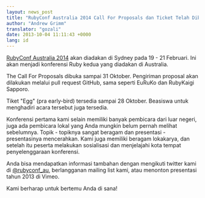 ```yaml
---
layout: news_post
title: "RubyConf Australia 2014 Call For Proposals dan Ticket Telah Dibuka!"
author: "Andrew Grimm"
translator: "gozali"
date: 2013-10-04 11:11:43 +0000
lang: id
---
```


[RubyConf Australia 2014][1] akan diadakan di Sydney pada 19 - 21 Februari.
Ini akan menjadi konferensi Ruby kedua yang diadakan di Australia.

The Call For Proposals dibuka sampai 31 Oktober. Pengiriman proposal
akan dilakukan melalui pull request GitHub, sama seperti EuRuKo dan
RubyKaigi Sapporo.

Tiket "Egg" (pra early-bird) tersedia sampai 28 Oktober. Beasiswa untuk
menghadiri acara tersebut juga tersedia.

Konferensi pertama kami selain memiliki banyak pembicara dari luar negeri,
juga ada pembicara lokal yang Anda mungkin belum pernah melihat sebelumnya.
Topik - topiknya sangat beragam dan presentasi - presentasinya mencerahkan.
Kami juga memiliki beragam lokakarya, dan setelah itu peserta melakukan
sosialisasi dan menjelajahi kota tempat penyelenggaraan konferensi.

Anda bisa mendapatkan informasi tambahan dengan mengikuti twitter kami di
[@rubyconf_au][2], berlangganan mailing list kami, atau menonton presentasi
tahun 2013 di Vimeo.

Kami berharap untuk bertemu Anda di sana!

[1]: http://www.rubyconf.org.au/
[2]: http://twitter.com/rubyconf_au

